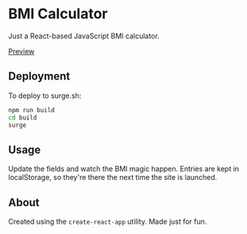 BMI Calculator
==============

Just a React-based JavaScript BMI calculator.

[Preview](https://depressed-eggs.surge.sh)

Deployment
----------

To deploy to surge.sh:

```sh
npm run build
cd build
surge
```

Usage
-----

Update the fields and watch the BMI magic happen. Entries are kept in
localStorage, so they're there the next time the site is launched.

About
-----

Created using the `create-react-app` utility. Made just for fun.
